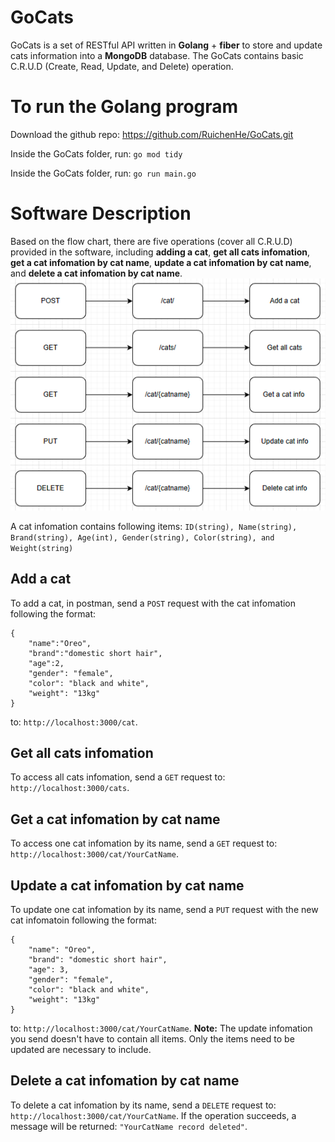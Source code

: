 # GoCats
GoCats is a set of RESTful API written in **Golang** + **fiber** to store and update cats information into a **MongoDB** database. The GoCats contains basic C.R.U.D (Create, Read, Update, and Delete) operation. 
# To run the Golang program
Download the github repo:
https://github.com/RuichenHe/GoCats.git

Inside the GoCats folder, run:
`go mod tidy`

Inside the GoCats folder, run:
`go run main.go`

# Software Description
Based on the flow chart, there are five operations (cover all C.R.U.D) provided in the software, including **adding a cat**, **get all cats infomation**, **get a cat infomation by cat name**, **update a cat infomation by cat name**, and **delete a cat infomation by cat name**. 
![Flow Chart](doc/GoCats_FlowChart.png)

A cat infomation contains following items:
`ID(string), Name(string), Brand(string), Age(int), Gender(string), Color(string), and Weight(string)`
## Add a cat
To add a cat, in postman, send a `POST` request with the cat infomation following the format:
```
{
    "name":"Oreo",
    "brand":"domestic short hair",
    "age":2,
    "gender": "female",
    "color": "black and white",
    "weight": "13kg"
}
```
to: `http://localhost:3000/cat`.
## Get all cats infomation
To access all cats infomation, send a `GET` request to: `http://localhost:3000/cats`.
## Get a cat infomation by cat name
To access one cat infomation by its name, send a `GET` request to: `http://localhost:3000/cat/YourCatName`.
## Update a cat infomation by cat name
To update one cat infomation by its name, send a `PUT` request with the new cat infomatoin following the format:
```
{
    "name": "Oreo",
    "brand": "domestic short hair",
    "age": 3,
    "gender": "female",
    "color": "black and white",
    "weight": "13kg"
}
```
to: `http://localhost:3000/cat/YourCatName`.
**Note:** The update infomation you send doesn't have to contain all items. Only the items need to be updated are necessary to include. 
## Delete a cat infomation by cat name
To delete a cat infomation by its name, send a `DELETE` request to: `http://localhost:3000/cat/YourCatName`. If the operation succeeds, a message will be returned: `"YourCatName record deleted"`. 
